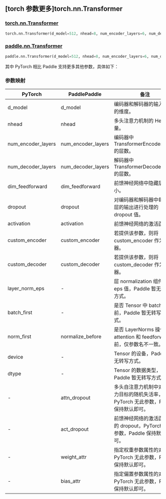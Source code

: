 ## [torch 参数更多]torch.nn.Transformer

### [torch.nn.Transformer](https://pytorch.org/docs/1.13/generated/torch.nn.Transformer.html#torch.nn.Transformer)

```python
torch.nn.Transformer(d_model=512, nhead=8, num_encoder_layers=6, num_decoder_layers=6, dim_feedforward=2048, dropout=0.1, activation=<function relu>, custom_encoder=None, custom_decoder=None, layer_norm_eps=1e-05, batch_first=False, norm_first=False, device=None, dtype=None)
```

### [paddle.nn.Transformer](https://www.paddlepaddle.org.cn/documentation/docs/zh/api/paddle/nn/Transformer_cn.html)

```python
paddle.nn.Transformer(d_model=512, nhead=8, num_encoder_layers=6, num_decoder_layers=6, dim_feedforward=2048, dropout=0.1, activation='relu', attn_dropout=None, act_dropout=None, normalize_before=False, weight_attr=None, bias_attr=None, custom_encoder=None, custom_decoder=None)
```

其中 PyTorch 相比 Paddle 支持更多其他参数，具体如下：

### 参数映射

| PyTorch            | PaddlePaddle       | 备注                                                                                |
| ------------------ | ------------------ | ----------------------------------------------------------------------------------- |
| d_model            | d_model            | 编码器和解码器的输入输出的维度。                                                    |
| nhead              | nhead              | 多头注意力机制的 Head 数量。                                                        |
| num_encoder_layers | num_encoder_layers | 编码器中 TransformerEncoderLayer 的层数。                                           |
| num_decoder_layers | num_decoder_layers | 解码器中 TransformerDecoderLayer 的层数。                                           |
| dim_feedforward    | dim_feedforward    | 前馈神经网络中隐藏层的大小。                                                        |
| dropout            | dropout            | 对编码器和解码器中每个子层的输出进行处理的 dropout 值。                             |
| activation         | activation         | 前馈神经网络的激活函数。                                                            |
| custom_encoder     | custom_encoder     | 若提供该参数，则将 custom_encoder 作为编码器。                                      |
| custom_decoder     | custom_decoder     | 若提供该参数，则将 custom_decoder 作为解码器。                                      |
| layer_norm_eps     | -                  | 层 normalization 组件的 eps 值，Paddle 暂无转写方式。                               |
| batch_first        | -                  | 是否 Tensor 中 batch 在前，Paddle 暂无转写方式。                                         |
| norm_first         | normalize_before   | 是否 LayerNorms 操作在 attention 和 feedforward 前，仅参数名不一致。                     |
| device             | -                  | Tensor 的设备，Paddle 暂无转写方式。                                                |
| dtype              | -                  | Tensor 的数据类型，Paddle 暂无转写方式。                                            |
| -                  | attn_dropout       | 多头自注意力机制中对注意力目标的随机失活率，PyTorch 无此参数，Paddle 保持默认即可。 |
| -                  | act_dropout        | 前馈神经网络的激活函数后的 dropout，PyTorch 无此参数，Paddle 保持默认即可。         |
| -                  | weight_attr        | 指定权重参数属性的对象，PyTorch 无此参数，Paddle 保持默认即可。                     |
| -                  | bias_attr          | 指定偏置参数属性的对象，PyTorch 无此参数，Paddle 保持默认即可。                     |
